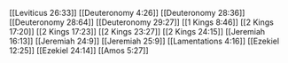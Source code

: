 [[Leviticus 26:33]]
[[Deuteronomy 4:26]]
[[Deuteronomy 28:36]]
[[Deuteronomy 28:64]]
[[Deuteronomy 29:27]]
[[1 Kings 8:46]]
[[2 Kings 17:20]]
[[2 Kings 17:23]]
[[2 Kings 23:27]]
[[2 Kings 24:15]]
[[Jeremiah 16:13]]
[[Jeremiah 24:9]]
[[Jeremiah 25:9]]
[[Lamentations 4:16]]
[[Ezekiel 12:25]]
[[Ezekiel 24:14]]
[[Amos 5:27]]
